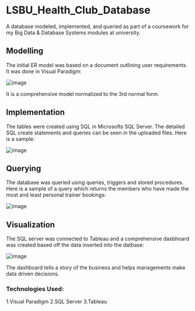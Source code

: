 # LSBU_Health_Club_Database

A database modeled, implemented, and queried as part of a coursework for my Big Data & Database Systems modules at university. 

## Modelling 

The initial ER model was based on a document outlining user requirements. It was done in Visual Paradigm: 

![image](https://user-images.githubusercontent.com/74903538/169573601-405b2ecf-e3b9-46e7-ac9a-c6c977acdaaa.png)

It is a comprehensive model normalized to the 3rd normal form. 

## Implementation

The tables were created using SQL in Microsofts SQL Server. The detailed SQL create statements and queries can be seen in the uploaded files. Here is a sample: 

![image](https://user-images.githubusercontent.com/74903538/169574713-a93a8377-7f01-4940-a4a5-21b0f5e3c657.png)

## Querying 

The database was queried using queries, triggers and stored procedures. Here is a sample of a query which returns the members who have made the most and least personal trainer bookings: 

![image](https://user-images.githubusercontent.com/74903538/169575152-c55f0583-6c69-42dc-a430-635e3c6bee20.png)


## Visualization 

The SQL server was connected to Tableau and a comprehensive dasbhoard was created based off the data inserted into the datbase: 

![image](https://user-images.githubusercontent.com/74903538/169575400-1845fc0f-e8c9-4a0a-ac9c-6b125dfb7539.png)

The dashboard tells a story of the business and helps managements make data driven decisions. 

### Technologies Used:

1.Visual Paradigm
2.SQL Server
3.Tableau
